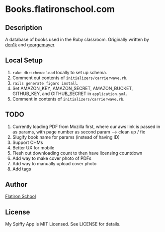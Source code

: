 # Books.flatironschool.com

## Description

A database of books used in the Ruby classroom. Originally written by [den1k](https://github.com/den1k/booxr) and [georgemayer](https://github.com/georgemayer/).

## Local Setup

1. `rake db:schema:load` locally to set up schema.
2. Comment out contents of `initializers/carrierwave.rb`.
3. `rails generate figaro install`.
4. Set AMAZON_KEY, AMAZON_SECRET, AMAZON_BUCKET, GITHUB_KEY, and GITHUB_SECRET in `application.yml`.
5. Comment in contents of `initializers/carrierwave.rb`.

## TODO

1. Currently loading PDF from Mozilla first, where our aws link is passed in as params, with page number as second param --> clean up / fix
2. Slugify book name for params (instead of having ID)
3. Support CHMs
4. Better UX for mobile
5. Flesh out downloading count to then have licensing countdown
6. Add way to make cover photo of PDFs
7. Add way to manually upload cover photo
8. Add tags

## Author

[Flatiron School](http://flatironschool.com/)

## License

My Spiffy App is MIT Licensed. See LICENSE for details.
